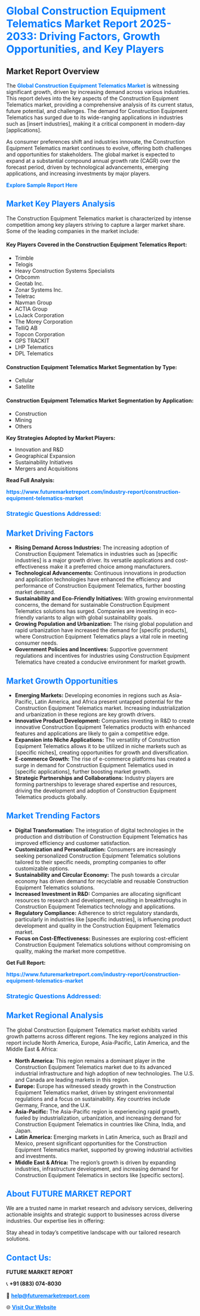 <h1 style="color: #007BFF;">Global Construction Equipment Telematics Market Report 2025-2033: Driving Factors, Growth Opportunities, and Key Players</h1>

<section id="overview">
<h2>Market Report Overview</h2>
<p>The <a href="https://www.futuremarketreport.com/industry-report/construction-equipment-telematics-market" style="color: #007BFF; text-decoration: none;"><strong>Global Construction Equipment Telematics Market</strong></a> is witnessing significant growth, driven by increasing demand across various industries. This report delves into the key aspects of the Construction Equipment Telematics market, providing a comprehensive analysis of its current status, future potential, and challenges. The demand for Construction Equipment Telematics has surged due to its wide-ranging applications in industries such as [insert industries], making it a critical component in modern-day [applications].</p>
<p>As consumer preferences shift and industries innovate, the Construction Equipment Telematics market continues to evolve, offering both challenges and opportunities for stakeholders. The global market is expected to expand at a substantial compound annual growth rate (CAGR) over the forecast period, driven by technological advancements, emerging applications, and increasing investments by major players.</p>
</section>

<section id="overview">
<p><a href="https://www.futuremarketreport.com/request-sample/reportId=102748" style="color: #007BFF; text-decoration: none;"><strong>Explore Sample Report Here</strong></a></p>
</section>

<section id="key-players">
<h2 style="color: #007BFF;">Market Key Players Analysis</h2>
<p>The Construction Equipment Telematics market is characterized by intense competition among key players striving to capture a larger market share. Some of the leading companies in the market include:</p>
<h4>Key Players Covered in the Construction Equipment Telematics Report:</h4>
<ul><li>Trimble</li><li>Telogis</li><li>Heavy Construction Systems Specialists</li><li>Orbcomm</li><li>Geotab Inc.</li><li>Zonar Systems Inc.</li><li>Teletrac</li><li>Navman Group</li><li>ACTIA Group</li><li>LoJack Corporation</li><li>The Morey Corporation</li><li>TelliQ AB</li><li>Topcon Corporation</li><li>GPS TRACKIT</li><li>LHP Telematics</li><li>DPL Telematics</li></ul>
<h4>Construction Equipment Telematics Market Segmentation by Type:</h4>
<ul><li>Cellular</li><li>Satellite</li></ul>

<h4>Construction Equipment Telematics Market Segmentation by Application:</h4>
<ul><li>Construction</li><li>Mining</li><li>Others</li></ul>
<p><strong>Key Strategies Adopted by Market Players:</strong></p>
<ul>
<li>Innovation and R&D</li>
<li>Geographical Expansion</li>
<li>Sustainability Initiatives</li>
<li>Mergers and Acquisitions</li>
</ul>
</section>

<section>
<p><strong>Read Full Analysis: </strong></p><a href="https://www.futuremarketreport.com/industry-report/construction-equipment-telematics-market" style="color: #007BFF; text-decoration: none;"><strong>https://www.futuremarketreport.com/industry-report/construction-equipment-telematics-market</strong></a>
<h3 style="color: #007BFF;">Strategic Questions Addressed:</h3>
</section>

<section id="driving-factors">
<h2 style="color: #007BFF;">Market Driving Factors</h2>
<ul>
<li><strong>Rising Demand Across Industries:</strong> The increasing adoption of Construction Equipment Telematics in industries such as [specific industries] is a major growth driver. Its versatile applications and cost-effectiveness make it a preferred choice among manufacturers.</li>
<li><strong>Technological Advancements:</strong> Continuous innovations in production and application technologies have enhanced the efficiency and performance of Construction Equipment Telematics, further boosting market demand.</li>
<li><strong>Sustainability and Eco-Friendly Initiatives:</strong> With growing environmental concerns, the demand for sustainable Construction Equipment Telematics solutions has surged. Companies are investing in eco-friendly variants to align with global sustainability goals.</li>
<li><strong>Growing Population and Urbanization:</strong> The rising global population and rapid urbanization have increased the demand for [specific products], where Construction Equipment Telematics plays a vital role in meeting consumer needs.</li>
<li><strong>Government Policies and Incentives:</strong> Supportive government regulations and incentives for industries using Construction Equipment Telematics have created a conducive environment for market growth.</li>
</ul>
</section>

<section id="growth-opportunities">
<h2 style="color: #007BFF;">Market Growth Opportunities</h2>
<ul>
<li><strong>Emerging Markets:</strong> Developing economies in regions such as Asia-Pacific, Latin America, and Africa present untapped potential for the Construction Equipment Telematics market. Increasing industrialization and urbanization in these regions are key growth drivers.</li>
<li><strong>Innovative Product Development:</strong> Companies investing in R&D to create innovative Construction Equipment Telematics products with enhanced features and applications are likely to gain a competitive edge.</li>
<li><strong>Expansion into Niche Applications:</strong> The versatility of Construction Equipment Telematics allows it to be utilized in niche markets such as [specific niches], creating opportunities for growth and diversification.</li>
<li><strong>E-commerce Growth:</strong> The rise of e-commerce platforms has created a surge in demand for Construction Equipment Telematics used in [specific applications], further boosting market growth.</li>
<li><strong>Strategic Partnerships and Collaborations:</strong> Industry players are forming partnerships to leverage shared expertise and resources, driving the development and adoption of Construction Equipment Telematics products globally.</li>
</ul>
</section>

<section id="trending-factors">
<h2 style="color: #007BFF;">Market Trending Factors</h2>
<ul>
<li><strong>Digital Transformation:</strong> The integration of digital technologies in the production and distribution of Construction Equipment Telematics has improved efficiency and customer satisfaction.</li>
<li><strong>Customization and Personalization:</strong> Consumers are increasingly seeking personalized Construction Equipment Telematics solutions tailored to their specific needs, prompting companies to offer customizable options.</li>
<li><strong>Sustainability and Circular Economy:</strong> The push towards a circular economy has driven demand for recyclable and reusable Construction Equipment Telematics solutions.</li>
<li><strong>Increased Investment in R&D:</strong> Companies are allocating significant resources to research and development, resulting in breakthroughs in Construction Equipment Telematics technology and applications.</li>
<li><strong>Regulatory Compliance:</strong> Adherence to strict regulatory standards, particularly in industries like [specific industries], is influencing product development and quality in the Construction Equipment Telematics market.</li>
<li><strong>Focus on Cost-Effectiveness:</strong> Businesses are exploring cost-efficient Construction Equipment Telematics solutions without compromising on quality, making the market more competitive.</li>
</ul>
</section>

<section>
<p><strong>Get Full Report: </strong></p><a href="https://www.futuremarketreport.com/industry-report/construction-equipment-telematics-market" style="color: #007BFF; text-decoration: none;"><strong>https://www.futuremarketreport.com/industry-report/construction-equipment-telematics-market</strong></a>
<h3 style="color: #007BFF;">Strategic Questions Addressed:</h3>
</section>


<section id="regional-analysis">
<h2 style="color: #007BFF;">Market Regional Analysis</h2>
<p>The global Construction Equipment Telematics market exhibits varied growth patterns across different regions. The key regions analyzed in this report include North America, Europe, Asia-Pacific, Latin America, and the Middle East & Africa:</p>
<ul>
<li><strong>North America:</strong> This region remains a dominant player in the Construction Equipment Telematics market due to its advanced industrial infrastructure and high adoption of new technologies. The U.S. and Canada are leading markets in this region.</li>
<li><strong>Europe:</strong> Europe has witnessed steady growth in the Construction Equipment Telematics market, driven by stringent environmental regulations and a focus on sustainability. Key countries include Germany, France, and the U.K.</li>
<li><strong>Asia-Pacific:</strong> The Asia-Pacific region is experiencing rapid growth, fueled by industrialization, urbanization, and increasing demand for Construction Equipment Telematics in countries like China, India, and Japan.</li>
<li><strong>Latin America:</strong> Emerging markets in Latin America, such as Brazil and Mexico, present significant opportunities for the Construction Equipment Telematics market, supported by growing industrial activities and investments.</li>
<li><strong>Middle East & Africa:</strong> The region’s growth is driven by expanding industries, infrastructure development, and increasing demand for Construction Equipment Telematics in sectors like [specific sectors].</li>
</ul>
</section>

<footer>
<h2 style="color: #007BFF;">About FUTURE MARKET REPORT</h2>
<p>We are a trusted name in market research and advisory services, delivering actionable insights and strategic support to businesses across diverse industries. Our expertise lies in offering:</p>

<p>Stay ahead in today’s competitive landscape with our tailored research solutions.</p>

<h2 style="color: #007BFF;">Contact Us:</h2>
<p><strong>FUTURE MARKET REPORT</strong></p>
<p>📞 <strong>+91 (883) 074-8030</strong></p>
<p>📧 <strong><a href="mailto:help@futuremarketreport.com" style="color: #007BFF;">help@futuremarketreport.com</a></strong></p>
<p>🌐 <strong><a href="https://www.futuremarketreport.com/" style="color: #007BFF;">Visit Our Website</a></strong></p>
</footer>